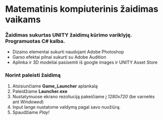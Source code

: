 # Matematinis kompiuterinis žaidimas vaikams
### Žaidimas sukurtas UNITY žaidimų kūrimo variklyję. Programuotas C# kalba.

- Dizaino elementai sukurti naudojant Adobe Photoshop
- Garso efektai pilnai sukurti su Adobe Audition
- Aplinka ir 3D modeliai pasisemti iš google images ir UNITY Asset Store

### Norint paleisti žaidimą
1. Atsisiunčiame **Game_Launcher** aplankalą
2. Paleidžiame **Launcher.exe**
3. Nustatymuose ekrano rezoliuciją pakeičiame į *1280x720* (be varnelės ant *Windowed*)
4. Input lange nustatome valdymą pagal savo nuožiūrą.
5. Spaudžiame *Play!*
